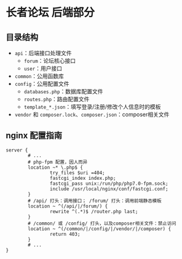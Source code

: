 # 长者论坛 后端部分

## 目录结构
* `api`：后端接口处理文件
  * `forum`：论坛核心接口
  * `user`：用户接口
* `common`：公用函数库
* `config`：公用配置文件
  * `databases.php`：数据库配置文件
  * `routes.php`：路由配置文件
  * `template_*.json`：填写登录/注册/修改个人信息时的模板
* `vendor` 和 `composer.lock`、`composer.json`：composer相关文件


## nginx 配置指南
```nginx
server {
        # ...
        # php-fpm 配置，因人而异
        location ~* \.php$ {
                try_files $uri =404;
                fastcgi_index index.php;
                fastcgi_pass unix:/run/php/php7.0-fpm.sock;
                include /usr/local/nginx/conf/fastcgi.conf;
        }
        # /api/ 打头：调用接口； /forum/ 打头：调用前端静态模板
        location ~ ^(/api/|/forum/) {
                rewrite ^(.*)$ /router.php last;
        }
        # /common/ 或 /config/ 打头，以及composer相关文件：禁止访问
        location ~ ^(/common/|/config/|/vendor/|/composer) {
                return 403;
        }
        # ...
}
```

